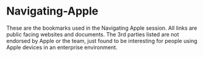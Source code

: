 # Navigating-Apple

These are the bookmarks used in the Navigating Apple session.
All links are public facing websites and documents. 
The 3rd parties listed are not endorsed by Apple or the team, just found to be interesting for people using Apple devices in an enterprise environment.

